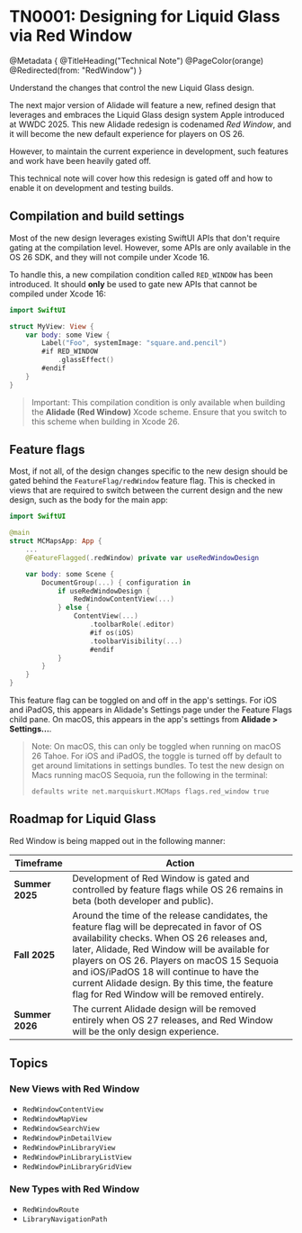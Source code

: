 # TN0001: Designing for Liquid Glass via Red Window

@Metadata {
    @TitleHeading("Technical Note")
    @PageColor(orange)
    @Redirected(from: "RedWindow")
}

Understand the changes that control the new Liquid Glass design.

The next major version of Alidade will feature a new, refined design that
leverages and embraces the Liquid Glass design system Apple introduced at
WWDC 2025. This new Alidade redesign is codenamed _Red Window_, and it
will become the new default experience for players on OS 26.

However, to maintain the current experience in development, such features
and work have been heavily gated off.

This technical note will cover how this redesign is gated off and how to
enable it on development and testing builds.

## Compilation and build settings

Most of the new design leverages existing SwiftUI APIs that don't require
gating at the compilation level. However, some APIs are only available in
the OS 26 SDK, and they will not compile under Xcode 16.

To handle this, a new compilation condition called `RED_WINDOW` has been
introduced. It should **only** be used to gate new APIs that cannot be
compiled under Xcode 16:

```swift
import SwiftUI

struct MyView: View {
    var body: some View {
        Label("Foo", systemImage: "square.and.pencil")
        #if RED_WINDOW
            .glassEffect()
        #endif
    }
}
```

> Important: This compilation condition is only available when building
> the **Alidade (Red Window)** Xcode scheme. Ensure that you switch to
> this scheme when building in Xcode 26.

## Feature flags

Most, if not all, of the design changes specific to the new design should
be gated behind the ``FeatureFlag/redWindow`` feature flag. This is
checked in views that are required to switch between the current design
and the new design, such as the body for the main app:

```swift
import SwiftUI

@main
struct MCMapsApp: App {
    ...
    @FeatureFlagged(.redWindow) private var useRedWindowDesign

    var body: some Scene {
        DocumentGroup(...) { configuration in
            if useRedWindowDesign {
                RedWindowContentView(...)
            } else {
                ContentView(...)
                    .toolbarRole(.editor)
                    #if os(iOS)
                    .toolbarVisibility(...)
                    #endif
            }
        }
    }
}
```

This feature flag can be toggled on and off in the app's settings. For iOS
and iPadOS, this appears in Alidade's Settings page under the Feature
Flags child pane. On macOS, this appears in the app's settings from
**Alidade > Settings...**.

> Note: On macOS, this can only be toggled when running on macOS 26 Tahoe.
> For iOS and iPadOS, the toggle is turned off by default to get around
> limitations in settings bundles. To test the new design on Macs running
> macOS Sequoia, run the following in the terminal:
>
> ```
> defaults write net.marquiskurt.MCMaps flags.red_window true
> ```

## Roadmap for Liquid Glass

Red Window is being mapped out in the following manner:

| Timeframe | Action |
| --- | --- |
| **Summer 2025** | Development of Red Window is gated and controlled by feature flags while OS 26 remains in beta (both developer and public). |
| **Fall 2025** | Around the time of the release candidates, the feature flag will be deprecated in favor of OS availability checks. When OS 26 releases and, later, Alidade, Red Window will be available for players on OS 26. Players on macOS 15 Sequoia and iOS/iPadOS 18 will continue to have the current Alidade design. By this time, the feature flag for Red Window will be removed entirely.
| **Summer 2026** | The current Alidade design will be removed entirely when OS 27 releases, and Red Window will be the only design experience. |

## Topics

### New Views with Red Window

- ``RedWindowContentView``
- ``RedWindowMapView``
- ``RedWindowSearchView``
- ``RedWindowPinDetailView``
- ``RedWindowPinLibraryView``
- ``RedWindowPinLibraryListView``
- ``RedWindowPinLibraryGridView``

### New Types with Red Window

- ``RedWindowRoute``
- ``LibraryNavigationPath``
